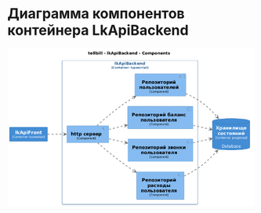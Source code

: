 # Диаграмма компонентов контейнера LkApiBackend

![Диаграмма контейнера LkApiBackend](c4-dsl/plantuml/png/structurizr-Component_lkApiBackend.png "Диаграмма контейнера LkApiBackend")
